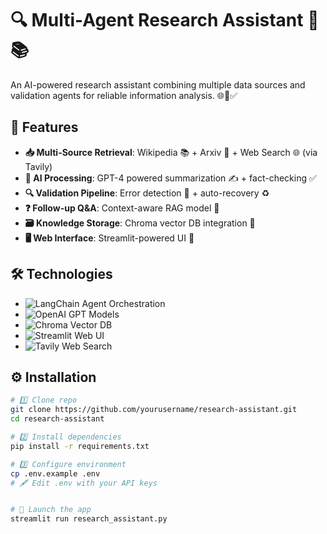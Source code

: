 # 🔍 Multi-Agent Research Assistant 🤖📚

An AI-powered research assistant combining multiple data sources and validation agents for reliable information analysis. 🌐🔬✅

## 🚀 Features
- **📥 Multi-Source Retrieval**: Wikipedia 📚 + Arxiv 📑 + Web Search 🌐 (via Tavily)
- **🧠 AI Processing**: GPT-4 powered summarization ✍️ + fact-checking ✅
- **🔍 Validation Pipeline**: Error detection 🚨 + auto-recovery ♻️
- **❓ Follow-up Q&A**: Context-aware RAG model 💬
- **🗃️ Knowledge Storage**: Chroma vector DB integration 💾
- **🖥️ Web Interface**: Streamlit-powered UI 🎨

## 🛠️ Technologies
- ![LangChain](https://img.shields.io/badge/LangChain-FF6F00?style=flat&logo=langchain&logoColor=white) Agent Orchestration
- ![OpenAI](https://img.shields.io/badge/OpenAI-412991?style=flat&logo=openai&logoColor=white) GPT Models
- ![Chroma](https://img.shields.io/badge/Chroma-FF6B6B?style=flat) Vector DB
- ![Streamlit](https://img.shields.io/badge/Streamlit-FF4B4B?style=flat&logo=streamlit&logoColor=white) Web UI
- ![Tavily](https://img.shields.io/badge/Tavily-00C7B7?style=flat) Web Search

## ⚙️ Installation

```bash
# 1️⃣ Clone repo
git clone https://github.com/yourusername/research-assistant.git
cd research-assistant

# 2️⃣ Install dependencies
pip install -r requirements.txt

# 3️⃣ Configure environment
cp .env.example .env
# 🖋️ Edit .env with your API keys


# 🚀 Launch the app
streamlit run research_assistant.py
